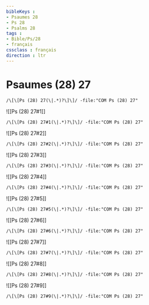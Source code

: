 ```yaml
---
bibleKeys : 
- Psaumes 28
- Ps 28
- Psalms 28
tags : 
- Bible/Ps/28
- français
cssclass : français
direction : ltr
---
```


# Psaumes (28) 27

```query
/\[\[Ps (28) 27(\|.*)?\]\]/ -file:"COM Ps (28) 27"
```



![[Ps (28) 27#1]]

```query
/\[\[Ps (28) 27#1(\|.*)?\]\]/ -file:"COM Ps (28) 27"
```

![[Ps (28) 27#2]]

```query
/\[\[Ps (28) 27#2(\|.*)?\]\]/ -file:"COM Ps (28) 27"
```

![[Ps (28) 27#3]]

```query
/\[\[Ps (28) 27#3(\|.*)?\]\]/ -file:"COM Ps (28) 27"
```

![[Ps (28) 27#4]]

```query
/\[\[Ps (28) 27#4(\|.*)?\]\]/ -file:"COM Ps (28) 27"
```

![[Ps (28) 27#5]]

```query
/\[\[Ps (28) 27#5(\|.*)?\]\]/ -file:"COM Ps (28) 27"
```

![[Ps (28) 27#6]]

```query
/\[\[Ps (28) 27#6(\|.*)?\]\]/ -file:"COM Ps (28) 27"
```

![[Ps (28) 27#7]]

```query
/\[\[Ps (28) 27#7(\|.*)?\]\]/ -file:"COM Ps (28) 27"
```

![[Ps (28) 27#8]]

```query
/\[\[Ps (28) 27#8(\|.*)?\]\]/ -file:"COM Ps (28) 27"
```

![[Ps (28) 27#9]]

```query
/\[\[Ps (28) 27#9(\|.*)?\]\]/ -file:"COM Ps (28) 27"
```

